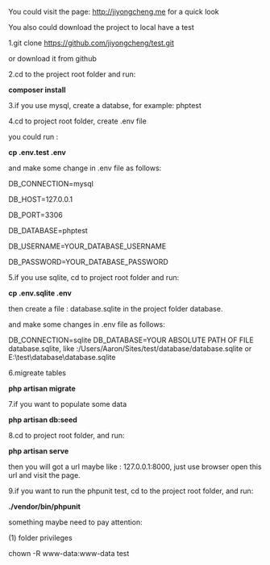 You could visit the page: http://jiyongcheng.me for a quick look

You also could download the project to local have a test

1.git clone https://github.com/jiyongcheng/test.git 

or download it from github

2.cd to the project root folder and run:

**composer install**

3.if you use mysql, create a databse, for example: phptest

4.cd to project root folder, create .env file

you could run : 

**cp  .env.test .env**

and make some change in .env file as follows:

DB_CONNECTION=mysql

DB_HOST=127.0.0.1

DB_PORT=3306

DB_DATABASE=phptest

DB_USERNAME=YOUR_DATABASE_USERNAME

DB_PASSWORD=YOUR_DATABASE_PASSWORD

5.if you use sqlite, cd to project root folder and run:

**cp .env.sqlite .env**

then create a file : database.sqlite in the project folder database.

and make some changes in .env file as follows:

DB_CONNECTION=sqlite
DB_DATABASE=YOUR ABSOLUTE PATH OF FILE database.sqlite, like :/Users/Aaron/Sites/test/database/database.sqlite
or E:\test\database\database.sqlite

6.migreate tables

**php artisan migrate**

7.if you want to populate some data

**php artisan db:seed**

8.cd to project root folder, and run:

**php artisan serve**

then you will got a url maybe like : 127.0.0.1:8000, just use browser open this url and visit the page.

9.if you want to run the phpunit test, cd to the project root folder, and run:

**./vendor/bin/phpunit**


something maybe need to pay attention:

(1) folder privileges 

chown -R www-data:www-data test